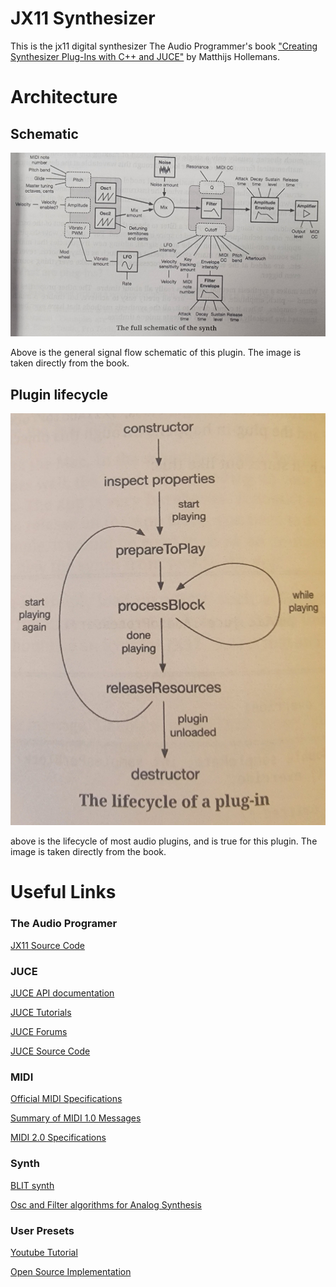 # JX11 Synthesizer

This is the jx11 digital synthesizer The Audio Programmer's book ["Creating Synthesizer Plug-Ins with C++ and JUCE"](https://www.theaudioprogrammer.com/synth-plugin-book) by Matthijs Hollemans.

# Architecture

## Schematic

![Synth Schematic](img/synth-schematic.jpg)

Above is the general signal flow schematic of this plugin. The image is taken directly from the book.

## Plugin lifecycle

![Plugin Lifecycle](img/plugin-lifecycle.jpg)

above is the lifecycle of most audio plugins, and is true for this plugin. The image is taken directly from the book.

# Useful Links

### The Audio Programer

[JX11 Source Code](https://github.com/TheAudioProgrammer/synth-plugin-book)

### JUCE

[JUCE API documentation](https://docs.juce.com)

[JUCE Tutorials](https://juce.com/learn/tutorials)

[JUCE Forums](https://forum.juce.com)

[JUCE Source Code](https://github.com/juce-framework/JUCE)

### MIDI

[Official MIDI Specifications](https://www.midi.org/specifications)

[Summary of MIDI 1.0 Messages](https://www.midi.org/specifications-old/item/table-1-summary-of-midi-message)

[MIDI 2.0 Specifications](https://www.midi.org/specifications/midi-2-0-specifications)

### Synth

[BLIT synth](https://ccrma.stanford.edu/~stilti/papers/blit.pdf)

[Osc and Filter algorithms for Analog Synthesis](https://www.researchgate.net/publication/220386519_Oscillator_and_Filter_Algorithms_for_Virtual_Analog_Synthesis)

### User Presets

[Youtube Tutorial](https://www.youtube.com/watch?v=YwAtWuGA4Cg)

[Open Source Implementation](https://github.com/Chowdhury-DSP/chowdsp_utils)
